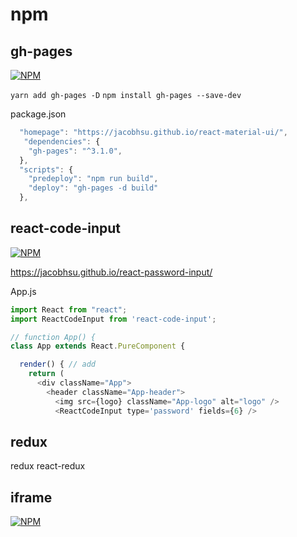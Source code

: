 # npm

## gh-pages

[![NPM](https://nodei.co/npm/gh-pages.png?downloads=true&stars=true)](https://nodei.co/npm/gh-pages/)

`yarn add gh-pages -D`
`npm install gh-pages --save-dev`

package.json

```js
  "homepage": "https://jacobhsu.github.io/react-material-ui/",
   "dependencies": {
    "gh-pages": "^3.1.0",
  },
  "scripts": {
    "predeploy": "npm run build",
    "deploy": "gh-pages -d build"
  },
```

## react-code-input

[![NPM](https://nodei.co/npm/react-code-input.png?downloads=true&stars=true)](https://nodei.co/npm/react-code-input/)

https://jacobhsu.github.io/react-password-input/

App.js

```js
import React from "react";
import ReactCodeInput from 'react-code-input';

// function App() {
class App extends React.PureComponent {

  render() { // add
    return (
      <div className="App">
        <header className="App-header">
          <img src={logo} className="App-logo" alt="logo" />
          <ReactCodeInput type='password' fields={6} />
```

## redux

redux
react-redux

## iframe

[![NPM](https://nodei.co/npm/react-iframe-comm.png?downloads=true&stars=true)](https://nodei.co/npm/react-iframe-comm/)
